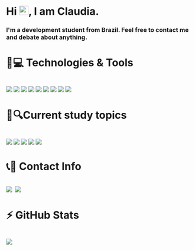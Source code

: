 
<h1 align = "justify"> 
  Hi <img src="https://media.giphy.com/media/hvRJCLFzcasrR4ia7z/giphy.gif" width="25px">, I am Claudia.
</h1>

<p align = "justify">
  <h3>I'm a development student from Brazil. Feel free to contact me and debate about anything.</h3>
</p>

<p align='justify'>
  <h1 align='justify'>🚀💻 Technologies & Tools</h1>
</p>
<div style='display: inline_block' align='justify'>
  <br>
  <img src="https://img.shields.io/badge/C%23-239120?style=for-the-badge&logo=c-sharp&logoColor=white">
  <img src="https://img.shields.io/badge/.NET-512BD4?style=for-the-badge&logo=dotnet&logoColor=white">
  <img src="https://img.shields.io/badge/Microsoft%20SQL%20Server-CC2927?style=for-the-badge&logo=microsoft%20sql%20server&logoColor=white">
  <img src="https://img.shields.io/badge/-HTML5-E34F26?style=for-the-badge&logo=html5&logoColor=white">
  <img src="https://img.shields.io/badge/-CSS3-1572B6?style=for-the-badge&logo=css3">
  <img src="https://img.shields.io/badge/-Bootstrap-563D7C?style=for-the-badge&logo=bootstrap">
  <img src="https://img.shields.io/badge/-Git-black?style=for-the-badge&logo=git">
  <img src="https://img.shields.io/badge/-GitHub-181717?style=for-the-badge&logo=github">
  <img src="https://img.shields.io/badge/Trello-0052CC?style=for-the-badge&logo=trello&logoColor=white">
  <br>
</div>

<p align='justify'>
  <h1 align='justify'>📡🔍Current study topics</h1>
</p>
<div style='display: inline_block' align='justify'>
  <br>
  <img src="https://img.shields.io/badge/edX-%2302262B.svg?style=for-the-badge&logo=edX&logoColor=white">
  <img src="https://img.shields.io/badge/c-%2300599C.svg?style=for-the-badge&logo=c&logoColor=white">
  <img src="https://img.shields.io/badge/javascript-%23323330.svg?style=for-the-badge&logo=javascript&logoColor=%23F7DF1E">
  <img src="https://img.shields.io/badge/flask-%23000.svg?style=for-the-badge&logo=flask&logoColor=white">
  <img src="https://img.shields.io/badge/python-3670A0?style=for-the-badge&logo=python&logoColor=ffdd54">
  <br>
</div>

<p align='justify'>
  <h1 align='justify'>📞📧 Contact Info</h1>
</p>
<div style='display: inline_block' align='justify'>
  <br>
  <img src="https://img.shields.io/badge/Linkedin-blue?style=for-the-badge&logo=Linkedin&logoColor=white&link=https://www.linkedin.com/in/itisclaudia/)(https://www.linkedin.com/in/itisclaudia/)">&nbsp;
  <img src="https://img.shields.io/badge/Gmail-c14438?style=for-the-badge&logo=Gmail&logoColor=white&link=mailto:itisclaudia1@gmail.com)](mailto:itisclaudia1@gmail.com)">
  <br>
</div>

<p align='justify'>
  <h1 align='justify'>⚡ GitHub Stats</h1>
</p>
<div style='display: inline_block' align='justify'>
  <br>
  <img src="https://github-readme-stats.vercel.app/api?username=itscloudia&count_private=true&show_icons=true&theme=merko&hide=stars&include_all_commits=true">
  <br>
</div>
